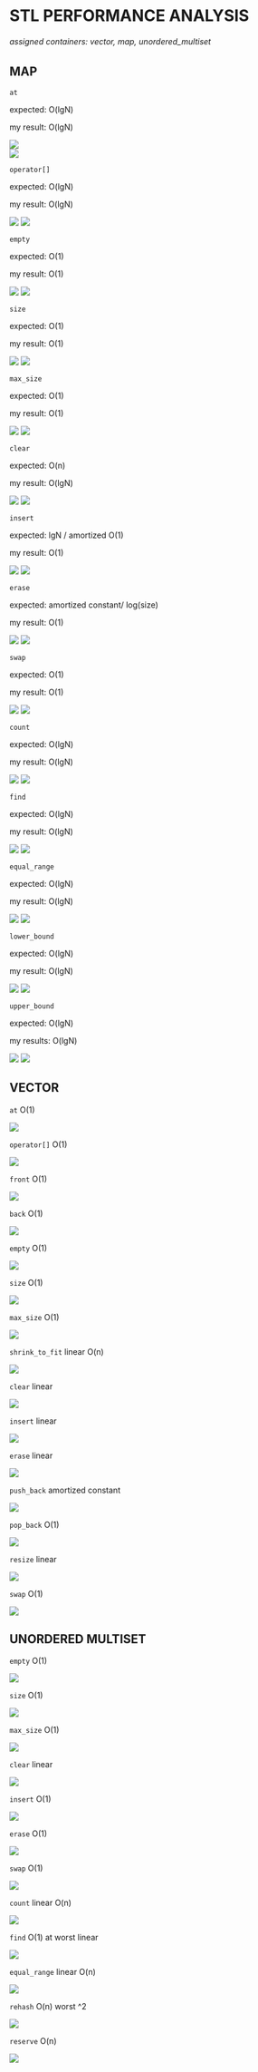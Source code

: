 # STL PERFORMANCE ANALYSIS


###### assigned containers: vector, map, unordered_multiset 


## MAP

`at`

expected: O(lgN)

my result: O(lgN)

 ![](output/PLOTS/map_at.png)  
 ![](output/PLOTS/RELEASE_map_at.png)

 
`operator[]`

expected: O(lgN)

my result: O(lgN)

 ![](output/PLOTS/map_operator.png)
  ![](output/PLOTS/RELEASE_map_operator.png)

`empty`

expected: O(1)

my result: O(1)

 ![](output/PLOTS/map_empty.png)
  ![](output/PLOTS/RELEASE_map_empty.png)

`size`

expected: O(1)

my result: O(1)

 ![](output/PLOTS/map_size.png)
  ![](output/PLOTS/RELEASE_map_size.png)

`max_size`

expected: O(1)

my result: O(1)

 ![](output/PLOTS/map_maxsize.png)
  ![](output/PLOTS/RELEASE_map_maxsize.png)

`clear`

expected: O(n)

my result: O(lgN)

 ![](output/PLOTS/map_clear.png)
  ![](output/PLOTS/RELEASE_map_clear.png)

`insert`

expected: lgN / amortized O(1)

my result: O(1)

 ![](output/PLOTS/map_insert.png)
  ![](output/PLOTS/RELEASE_map_insert.png)

`erase`

expected: amortized constant/ log(size)

my result: O(1)

 ![](output/PLOTS/map_erase.png)
  ![](output/PLOTS/RELEASE_map_erase.png)

`swap`

expected: O(1)

my result: O(1)

 ![](output/PLOTS/map_swap.png)
  ![](output/PLOTS/RELEASE_map_swap.png)

`count`

expected: O(lgN)

my result: O(lgN)

 ![](output/PLOTS/map_count.png)
  ![](output/PLOTS/RELEASE_map_count.png)

`find`

expected: O(lgN)

my result: O(lgN)

 ![](output/PLOTS/map_find.png)
  ![](output/PLOTS/RELEASE_map_find.png)

`equal_range`

expected: O(lgN)

my result: O(lgN)

 ![](output/PLOTS/map_equalrange.png)
  ![](output/PLOTS/RELEASE_map_equalrange.png)

`lower_bound`

expected: O(lgN)

my result: O(lgN)

 ![](output/PLOTS/map_lowerbound.png)
  ![](output/PLOTS/RELEASE_map_lowerbound.png)
 
`upper_bound`

expected: O(lgN)

my results: O(lgN)

 ![](output/PLOTS/map_upperbound.png)
  ![](output/PLOTS/RELEASE_map_upperbound.png)


## VECTOR

`at` 
O(1)

![](output/PLOTS/vector_at.png)

`operator[]`
O(1)

![](output/PLOTS/vector_operator.png)

`front`
O(1)

![](output/PLOTS/vector_front.png)

`back`
O(1)

![](output/PLOTS/vector_back.png)

`empty`
O(1)

![](output/PLOTS/vector_empty.png)

`size`
O(1)

![](output/PLOTS/vector_size.png)

`max_size`
O(1)

![](output/PLOTS/vector_maxsize.png)

`shrink_to_fit`
linear O(n)

![](output/PLOTS/vector_shrink.png)

`clear`
linear

![](output/PLOTS/vector_clear.png)

`insert`
linear

![](output/PLOTS/vector_insert.png)

`erase`
linear

![](output/PLOTS/vector_erase.png)

`push_back`
amortized constant

![](output/PLOTS/vector_pushback.png)

`pop_back`
O(1)

![](output/PLOTS/vector_popback.png)

`resize`
linear

![](output/PLOTS/vector_resize.png)

`swap`
O(1)

![](output/PLOTS/vector_swap.png)



## UNORDERED MULTISET

`empty`
O(1)

![](output/PLOTS/unorderedmultiset_empty.png)

`size`
O(1)

![](output/PLOTS/unorderedmultiset_size.png)


`max_size`
O(1)

![](output/PLOTS/unorderedmultiset_maxsize.png)


`clear`
linear

![](output/PLOTS/unorderedmultiset_clear.png)


`insert`
O(1) 

![](output/PLOTS/unorderedmultiset_insert.png)


`erase`
O(1)

![](output/PLOTS/unorderedmultiset_erase.png)


`swap`
O(1)

![](output/PLOTS/unorderedmultiset_swap.png)


`count`
linear O(n)

![](output/PLOTS/unorderedmultiset_count.png)


`find`
O(1) at worst linear

![](output/PLOTS/unorderedmultiset_find.png)


`equal_range`
linear O(n)

![](output/PLOTS/unorderedmultiset_equalrange.png)


`rehash`
O(n) worst ^2

![](output/PLOTS/unorderedmultiset_rehash.png)


`reserve`
O(n)

![](output/PLOTS/unorderedmultiset_reserve.png)








